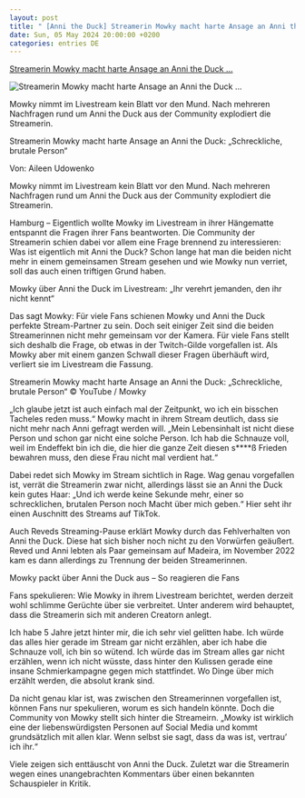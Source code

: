 ```yaml
---
layout: post
title: " [Anni the Duck] Streamerin Mowky macht harte Ansage an Anni the Duck ..."
date: Sun, 05 May 2024 20:00:00 +0200
categories: entries DE
---
```

[Streamerin Mowky macht harte Ansage an Anni the Duck ...](https://www.ingame.de/news/streaming/streamerin-mowky-ansage-an-anni-the-duck-twitch-livestream-anissa-baddour-hamburg-93051846.html)

![Streamerin Mowky macht harte Ansage an Anni the Duck ...](https://www.ingame.de/assets/images/34/492/34492635-mowky-in-einem-youtube-video-2mtpTqDSfjfe.jpg)

Mowky nimmt im Livestream kein Blatt vor den Mund. Nach mehreren Nachfragen rund um Anni the Duck aus der Community explodiert die Streamerin.

Streamerin Mowky macht harte Ansage an Anni the Duck: „Schreckliche, brutale Person“

Von: Aileen Udowenko

Mowky nimmt im Livestream kein Blatt vor den Mund. Nach mehreren Nachfragen rund um Anni the Duck aus der Community explodiert die Streamerin.

Hamburg – Eigentlich wollte Mowky im Livestream in ihrer Hängematte entspannt die Fragen ihrer Fans beantworten. Die Community der Streamerin schien dabei vor allem eine Frage brennend zu interessieren: Was ist eigentlich mit Anni the Duck? Schon lange hat man die beiden nicht mehr in einem gemeinsamen Stream gesehen und wie Mowky nun verriet, soll das auch einen triftigen Grund haben.

Mowky über Anni the Duck im Livestream: „Ihr verehrt jemanden, den ihr nicht kennt“

Das sagt Mowky: Für viele Fans schienen Mowky und Anni the Duck perfekte Stream-Partner zu sein. Doch seit einiger Zeit sind die beiden Streamerinnen nicht mehr gemeinsam vor der Kamera. Für viele Fans stellt sich deshalb die Frage, ob etwas in der Twitch-Gilde vorgefallen ist. Als Mowky aber mit einem ganzen Schwall dieser Fragen überhäuft wird, verliert sie im Livestream die Fassung.

Streamerin Mowky macht harte Ansage an Anni the Duck: „Schreckliche, brutale Person“ © YouTube / Mowky

„Ich glaube jetzt ist auch einfach mal der Zeitpunkt, wo ich ein bisschen Tacheles reden muss.“ Mowky macht in ihrem Stream deutlich, dass sie nicht mehr nach Anni gefragt werden will. „Mein Lebensinhalt ist nicht diese Person und schon gar nicht eine solche Person. Ich hab die Schnauze voll, weil im Endeffekt bin ich die, die hier die ganze Zeit diesen s****ß Frieden bewahren muss, den diese Frau nicht mal verdient hat.“

Dabei redet sich Mowky im Stream sichtlich in Rage. Wag genau vorgefallen ist, verrät die Streamerin zwar nicht, allerdings lässt sie an Anni the Duck kein gutes Haar: „Und ich werde keine Sekunde mehr, einer so schrecklichen, brutalen Person noch Macht über mich geben.“ Hier seht ihr einen Auschnitt des Streams auf TikTok.

Auch Reveds Streaming-Pause erklärt Mowky durch das Fehlverhalten von Anni the Duck. Diese hat sich bisher noch nicht zu den Vorwürfen geäußert. Reved und Anni lebten als Paar gemeinsam auf Madeira, im November 2022 kam es dann allerdings zu Trennung der beiden Streamerinnen.

Mowky packt über Anni the Duck aus – So reagieren die Fans

Fans spekulieren: Wie Mowky in ihrem Livestream berichtet, werden derzeit wohl schlimme Gerüchte über sie verbreitet. Unter anderem wird behauptet, dass die Streamerin sich mit anderen Creatorn anlegt.

Ich habe 5 Jahre jetzt hinter mir, die ich sehr viel gelitten habe. Ich würde das alles hier gerade im Stream gar nicht erzählen, aber ich habe die Schnauze voll, ich bin so wütend. Ich würde das im Stream alles gar nicht erzählen, wenn ich nicht wüsste, dass hinter den Kulissen gerade eine insane Schmierkampagne gegen mich stattfindet. Wo Dinge über mich erzählt werden, die absolut krank sind.

Da nicht genau klar ist, was zwischen den Streamerinnen vorgefallen ist, können Fans nur spekulieren, worum es sich handeln könnte. Doch die Community von Mowky stellt sich hinter die Streameirn. „Mowky ist wirklich eine der liebenswürdigsten Personen auf Social Media und kommt grundsätzlich mit allen klar. Wenn selbst sie sagt, dass da was ist, vertrau’ ich ihr.“

Viele zeigen sich enttäuscht von Anni the Duck. Zuletzt war die Streamerin wegen eines unangebrachten Kommentars über einen bekannten Schauspieler in Kritik.

